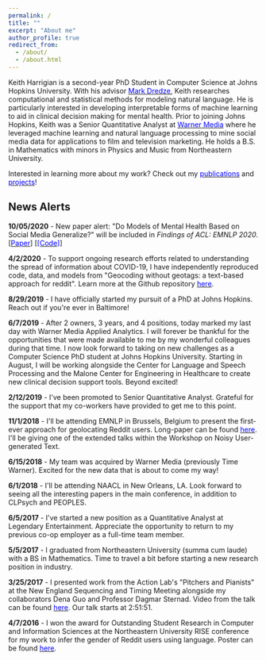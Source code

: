 ```yaml
---
permalink: /
title: ""
excerpt: "About me"
author_profile: true
redirect_from:
  - /about/
  - /about.html
---
```


Keith Harrigian is a second-year PhD Student in Computer Science at Johns Hopkins University. With his advisor [<span style="color:blue">Mark Dredze</span>](https://www.cs.jhu.edu/~mdredze/), Keith researches computational and statistical methods for modeling natural language. He is particularly interested in developing interpretable forms of machine learning to aid in clinical decision making for mental health. Prior to joining Johns Hopkins, Keith was a Senior Quantitative Analyst at [<span style="color:blue">Warner Media</span>](https://www.warnermediagroup.com) where he leveraged machine learning and natural language processing to mine social media data for applications to film and television marketing. He holds a B.S. in Mathematics with minors in Physics and Music from Northeastern University.

Interested in learning more about my work? Check out my [<span style="color:blue">publications</span>](kharrigian.github.io/publications/) and [<span style="color:blue">projects</span>](kharrigian.github.io/projects/)!

## News Alerts

**10/05/2020** - New paper alert: "Do Models of Mental Health Based on Social Media Generalize?" will be included in *Findings of ACL: EMNLP 2020*. [[<span style="color:blue">Paper</span>]](http://www.cs.jhu.edu/~mdredze/publications/2020_emnlp_mental_health_domain_transfer.pdf) [[<span style="color:blue">[Code]</span>]](https://github.com/kharrigian/emnlp-2020-mental-health-generalization) 

**4/2/2020** - To support ongoing research efforts related to understanding the spread of information about COVID-19, I have independently reproduced code, data, and models from "Geocoding without geotags: a text-based approach for reddit". Learn more at the Github repository [<span style="color:blue">here</span>](https://github.com/kharrigian/smgeo).

**8/29/2019** - I have officially started my pursuit of a PhD at Johns Hopkins. Reach out if you're ever in Baltimore!

**6/7/2019** - After 2 owners, 3 years, and 4 positions, today marked my last day with Warner Media Applied Analytics. I will forever be thankful for the opportunities that were made available to me by my wonderful colleagues during that time. I now look forward to taking on new challenges as a Computer Science PhD student at Johns Hopkins University. Starting in August, I will be working alongside the Center for Language and Speech Processing and the Malone Center for Engineering in Healthcare to create new clinical decision support tools. Beyond excited!

**2/12/2019** - I've been promoted to Senior Quantitative Analyst. Grateful for the support that my co-workers have provided to get me to this point.

**11/1/2018** - I'll be attending EMNLP in Brussels, Belgium to present the first-ever approach for geolocating Reddit users. Long-paper can be found [<span style="color:blue">here</span>](http://aclweb.org/anthology/W18-6103). I'll be giving one of the extended talks within the Workshop on Noisy User-generated Text.

**6/15/2018** - My team was acquired by Warner Media (previously Time Warner). Excited for the new data that is about to come my way!

**6/1/2018** - I'll be attending NAACL in New Orleans, LA. Look forward to seeing all the interesting papers in the main conference, in addition to CLPsych and PEOPLES.

**6/5/2017** - I've started a new position as a Quantitative Analyst at Legendary Entertainment. Appreciate the opportunity to return to my previous co-op employer as a full-time team member.

**5/5/2017** - I graduated from Northeastern University (summa cum laude) with a BS in Mathematics. Time to travel a bit before starting a new research position in industry.

**3/25/2017** - I presented work from the Action Lab's "Pitchers and Pianists" at the New England Sequencing and Timing Meeting alongside my collaborators Dena Guo and Professor Dagmar Sternad. Video from the talk can be found [<span style="color:blue">here</span>](https://youtu.be/SDYJOTkm6nA?t=10311). Our talk starts at 2:51:51.

**4/7/2016** - I won the award for Outstanding Student Research in Computer and Information Sciences at the Northeastern University RISE conference for my work to infer the gender of Reddit users using language. Poster can be found [<span style="color:blue">here</span>](https://www.northeastern.edu/rise/presentations/when-anonymity-is-not-anonymous-gender-inference-on-reddit/).
